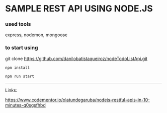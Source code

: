 # SAMPLE REST API USING NODE.JS

### used tools

express, nodemon, mongoose

### to start using

git clone https://github.com/danilobatistaqueiroz/nodeTodoListApi.git

`npm install`

`npm run start`


___

Links:

https://www.codementor.io/olatundegaruba/nodejs-restful-apis-in-10-minutes-q0sgsfhbd
